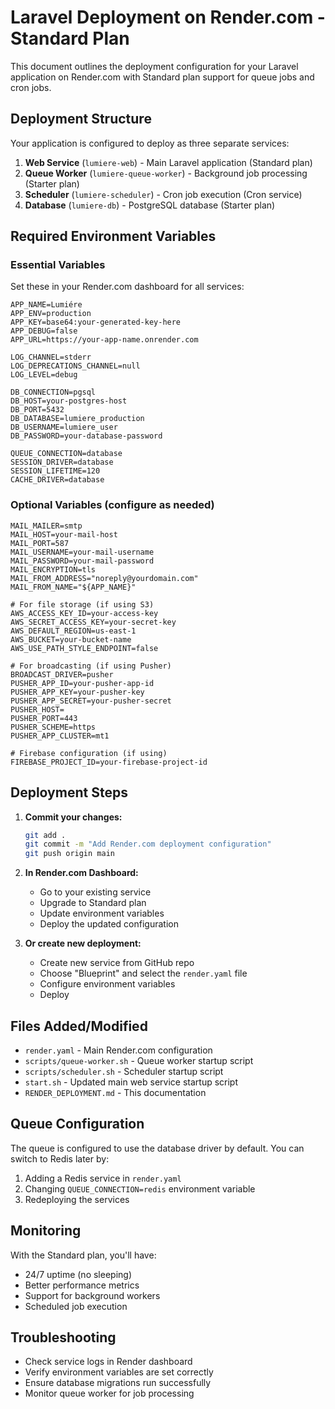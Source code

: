 # Laravel Deployment on Render.com - Standard Plan

This document outlines the deployment configuration for your Laravel application on Render.com with Standard plan support for queue jobs and cron jobs.

## Deployment Structure

Your application is configured to deploy as three separate services:

1. **Web Service** (`lumiere-web`) - Main Laravel application (Standard plan)
2. **Queue Worker** (`lumiere-queue-worker`) - Background job processing (Starter plan)
3. **Scheduler** (`lumiere-scheduler`) - Cron job execution (Cron service)
4. **Database** (`lumiere-db`) - PostgreSQL database (Starter plan)

## Required Environment Variables

### Essential Variables
Set these in your Render.com dashboard for all services:

```
APP_NAME=Lumiére
APP_ENV=production
APP_KEY=base64:your-generated-key-here
APP_DEBUG=false
APP_URL=https://your-app-name.onrender.com

LOG_CHANNEL=stderr
LOG_DEPRECATIONS_CHANNEL=null
LOG_LEVEL=debug

DB_CONNECTION=pgsql
DB_HOST=your-postgres-host
DB_PORT=5432
DB_DATABASE=lumiere_production
DB_USERNAME=lumiere_user
DB_PASSWORD=your-database-password

QUEUE_CONNECTION=database
SESSION_DRIVER=database
SESSION_LIFETIME=120
CACHE_DRIVER=database
```

### Optional Variables (configure as needed)
```
MAIL_MAILER=smtp
MAIL_HOST=your-mail-host
MAIL_PORT=587
MAIL_USERNAME=your-mail-username
MAIL_PASSWORD=your-mail-password
MAIL_ENCRYPTION=tls
MAIL_FROM_ADDRESS="noreply@yourdomain.com"
MAIL_FROM_NAME="${APP_NAME}"

# For file storage (if using S3)
AWS_ACCESS_KEY_ID=your-access-key
AWS_SECRET_ACCESS_KEY=your-secret-key
AWS_DEFAULT_REGION=us-east-1
AWS_BUCKET=your-bucket-name
AWS_USE_PATH_STYLE_ENDPOINT=false

# For broadcasting (if using Pusher)
BROADCAST_DRIVER=pusher
PUSHER_APP_ID=your-pusher-app-id
PUSHER_APP_KEY=your-pusher-key
PUSHER_APP_SECRET=your-pusher-secret
PUSHER_HOST=
PUSHER_PORT=443
PUSHER_SCHEME=https
PUSHER_APP_CLUSTER=mt1

# Firebase configuration (if using)
FIREBASE_PROJECT_ID=your-firebase-project-id
```

## Deployment Steps

1. **Commit your changes:**
   ```bash
   git add .
   git commit -m "Add Render.com deployment configuration"
   git push origin main
   ```

2. **In Render.com Dashboard:**
   - Go to your existing service
   - Upgrade to Standard plan
   - Update environment variables
   - Deploy the updated configuration

3. **Or create new deployment:**
   - Create new service from GitHub repo
   - Choose "Blueprint" and select the `render.yaml` file
   - Configure environment variables
   - Deploy

## Files Added/Modified

- `render.yaml` - Main Render.com configuration
- `scripts/queue-worker.sh` - Queue worker startup script
- `scripts/scheduler.sh` - Scheduler startup script
- `start.sh` - Updated main web service startup script
- `RENDER_DEPLOYMENT.md` - This documentation

## Queue Configuration

The queue is configured to use the database driver by default. You can switch to Redis later by:
1. Adding a Redis service in `render.yaml`
2. Changing `QUEUE_CONNECTION=redis` environment variable
3. Redeploying the services

## Monitoring

With the Standard plan, you'll have:
- 24/7 uptime (no sleeping)
- Better performance metrics
- Support for background workers
- Scheduled job execution

## Troubleshooting

- Check service logs in Render dashboard
- Verify environment variables are set correctly
- Ensure database migrations run successfully
- Monitor queue worker for job processing
